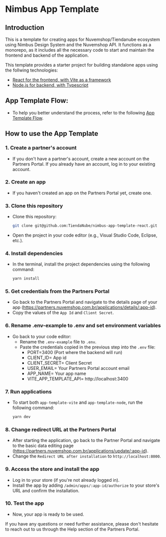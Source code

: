 # Nimbus App Template

## Introduction
This is a template for creating apps for Nuvemshop/Tiendanube ecosystem using Nimbus Design System and the Nuvemshop API. It functions as a monorepo, as it includes all the necessary code to start and maintain the frontend and backend of the application.

This template provides a starter project for building standalone apps using the follwing technologies:
 - [React for the frontend, with Vite as a framework](https://github.com/TiendaNube/nimbus-app-template-react/blob/main/packages/app-template-vite/README.md)
 - [Node.js for backend, with Typescript](https://github.com/TiendaNube/nimbus-app-template-react/blob/main/packages/app-template-node/README.md)

## App Template Flow:
- To help you better understand the process, refer to the following [App Template Flow](https://miro.com/app/board/uXjVMGmp9Zs=/?share_link_id=535177540410).

## How to use the App Template
### 1. Create a partner's account
- If you don't have a partner's account, create a new account on the Partners Portal. If you already have an account, log in to your existing account.

### 2. Create an app
- If you haven't created an app on the Partners Portal yet, create one.

### 3. Clone this repository
- Clone this repository:
  ```bash
  git clone git@github.com:TiendaNube/nimbus-app-template-react.git
  ```
- Open the project in your code editor (e.g., Visual Studio Code, Eclipse, etc.).

### 4. Install dependencies
- In the terminal, install the project dependencies using the following command:
  ```bash
  yarn install
  ```
### 5. Get credentials from the Partners Portal
- Go back to the Partners Portal and navigate to the details page of your app (https://partners.nuvemshop.com.br/applications/details/:app-id).
- Copy the values of the `App Id` and `Client Secret`.

### 6. Rename .env-example to .env and set environment variables
- Go back to your code editor:
  - Rename the `.env-example` file to `.env`.
  - Paste the credentials copied in the previous step into the `.env` file:
    - PORT=3400 (Port where the backend will run)
    - CLIENT_ID= App id
    - CLIENT_SECRET= Client Secret
    - USER_EMAIL= Your Partners Portal account email
    - APP_NAME= Your app name
    - VITE_APP_TEMPLATE_API= http://localhost:3400

### 7. Run applications
- To start both `app-template-vite` and `app-template-node`, run the following command:
  ```bash
  yarn dev
  ```

### 8. Change redirect URL at the Partners Portal
- After starting the application, go back to the Partner Portal and navigate to the basic data editing page (https://partners.nuvemshop.com.br/applications/update/:app-id).
- Change the `Redirect URL after installation` to `http://localhost:8000`.

### 9. Access the store and install the app
- Log in to your store (if you're not already logged in).
- Install the app by adding `/admin/apps/:app-id/authorize` to your store's URL and confirm the installation.

### 10. Test the app
- Now, your app is ready to be used.

If you have any questions or need further assistance, please don't hesitate to reach out to us through the Help section of the Partners Portal.
